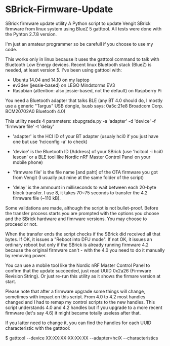# SBrick-Firmware-Update

SBrick firmware update utility
A Python script to update Vengit SBrick firmware from linux system using BlueZ 5 gatttool.
All tests were done with the Pyhton 2.7.8 version.

I'm just an amateur programmer so be carefull if you choose to use my code.

This works only in linux because it uses the gatttool command to talk with Bluetooth Low Energy devices.
Recent linux Bluetooth stack (BlueZ) is needed, at least version 5.
I've been using gatttool with:
- Ubuntu 14.04 and 14.10 on my laptop
- ev3dev (jessie-based) on LEGO Mindstorms EV3
- Raspbian (attention: also jessie-based, not the default) on Raspberry Pi
 
You need a Bluetooth adapter that talks BLE (any BT 4.0 should do, I mostly use a generic "Targus" USB dongle,
  lsusb says: 0a5c:21e8 Broadcom Corp. BCM20702A0 Bluetooth 4.0)

This utility needs 4 parameters:
 sbupgrade.py -a 'adapter' -d 'device' -f 'firmware file' -t 'delay'
 
 - 'adapter' is the HCI ID of your BT adapter (usualy hci0 if you just have one but use 'hciconfig -a' to check)
 
 - 'device' is the Bluetooth ID (Address) of your SBrick (use 'hcitool -i hci0 lescan' or a BLE tool like Nordic nRF Master Control Panel on your mobile phone)
 
 - 'firmware file' is the file name [and paht] of the OTA firmware you got from Vengit (I usually put mine at the same folder of the script)
 
 - 'delay' is the ammount in milliseconds to wait between each 20-byte block transfer. I use 8, it takes 70~75 seconds to transfer the 4.2 firmware file (~110 kB).

Some validations are made, although the script is not bullet-proof. Before the transfer process starts you are prompted with the options you choose and the SBrick hardware and fimrware versions. You may choose to proceed or not.

When the transfer ends the script checks if the SBrick did received all that bytes. If OK, it issues a "Reboot into DFU mode". If not OK, it issues an ordinary reboot but only if the SBrick is already running firmware 4.2 because the original firmware can't - with the 4.0 you need to do it manually by removing power.

You can use a mobile tool like the Nordic nRF Master Control Panel to confirm that the update succeeded, just read UUID 0x2a26	(Firmware Revision String). Or just re-run this utility as it shows the firmare version at start.

Please note that after a firmware upgrade some things will change, sometimes with impact on this script.
From 4.0 to 4.2 most handles changed and I had to remap my control scripts to the new handles. This script understands 4.0 and 4.2 handles but if you upgrade to a more recent firmware (let's say 4.6) it might became totally useless after that.

If you latter need to change it, you can find the handles for each UUID characteristic with the gatttool:

$ gatttool --device XX:XX:XX:XX:XX:XX --adapter=hciX --characteristics


